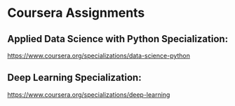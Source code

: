 # Coursera Assignments
## Applied Data Science with Python Specialization:
https://www.coursera.org/specializations/data-science-python
## Deep Learning Specialization:
https://www.coursera.org/specializations/deep-learning
